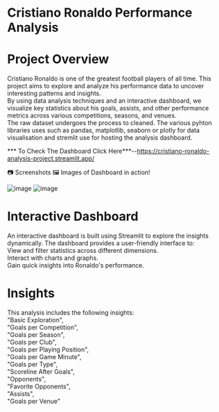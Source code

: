 # Cristiano Ronaldo Performance Analysis

# Project Overview
Cristiano Ronaldo is one of the greatest football players of all time. This project aims to explore and analyze his performance data to uncover interesting patterns and insights.   
By using data analysis techniques and an interactive dashboard, we visualize key statistics about his goals, assists, and other performance metrics across various competitions, seasons, and venues.  
The raw dataset undergoes the process to cleaned. The various pyhton libraries uses such as pandas, matplotlib, seaborn or plotly for data visualisation and stremlit use for hosting the analysis dashboard.  

*** To Check The Dashboard Click Here***--https://cristiano-ronaldo-analysis-project.streamlit.app/

📷 Screenshots 🖼️ Images of Dashboard in action!

![image](https://github.com/user-attachments/assets/f419a8e4-c27b-4d49-b598-c189302373a3)
![image](https://github.com/user-attachments/assets/ac5be3c6-e3b1-42e5-80c9-f1f6d26fc140)



# Interactive Dashboard
An interactive dashboard is built using Streamlit to explore the insights dynamically. The dashboard provides a user-friendly interface to:  
View and filter statistics across different dimensions.  
Interact with charts and graphs.  
Gain quick insights into Ronaldo's performance.  

# Insights 
This analysis includes the following insights:  
"Basic Exploration",   
"Goals per Competition",   
"Goals per Season",   
"Goals per Club",   
"Goals per Playing Position",   
"Goals per Game Minute",   
"Goals per Type",   
"Scoreline After Goals",  
"Opponents",   
"Favorite Opponents",   
"Assists",   
"Goals per Venue"  
